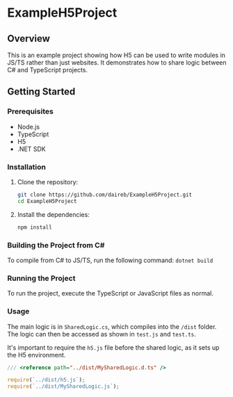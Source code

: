 # ExampleH5Project

## Overview

This is an example project showing how H5 can be used to write modules in JS/TS rather than just websites. It demonstrates how to share logic between C# and TypeScript projects.

## Getting Started

### Prerequisites
- Node.js
- TypeScript
- H5
- .NET SDK

### Installation
1. Clone the repository:
    ```sh
    git clone https://github.com/daireb/ExampleH5Project.git
    cd ExampleH5Project
    ```

2. Install the dependencies:
    ```sh
    npm install
    ```

### Building the Project from C#
To compile from C# to JS/TS, run the following command:
    ```
    dotnet build
    ```

### Running the Project
To run the project, execute the TypeScript or JavaScript files as normal.

### Usage
The main logic is in `SharedLogic.cs`, which compiles into the `/dist` folder. The logic can then be accessed as shown in `test.js` and `test.ts`.

It's important to require the `h5.js` file before the shared logic, as it sets up the H5 environment.

```typescript
/// <reference path="../dist/MySharedLogic.d.ts" />

require(`../dist/h5.js`);
require(`../dist/MySharedLogic.js`);
```